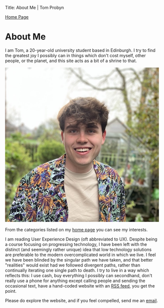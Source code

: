 Title: About Me | Tom Probyn

[Home Page](https://tomprobyn.uk)

# About Me

I am Tom, a 20-year-old university student based in Edinburgh. I try to find the greatest joy I possibly can in things which don't cost myself, other people, or the planet, and this site acts as a bit of a shrine to that.

![A photograph of me](./photos/profile_photograph.jpeg)

From the categories listed on my [home page](./) you can see my interests. 

I am reading User Experience Design (oft abbreviated to UX). Despite being a course focusing on progressing technology, I have been left with the distinct (and seemingly rather unique) idea that low technology solutions are preferable to the modern overcomplicated world in which we live. I feel we have been blinded by the singular path we have taken, and that better "realities" would exist had we followed divergent paths, rather than continually iterating one single path to death. I try to live in a way which reflects this: I use cash, buy everything I possibly can secondhand, don't really use a phone for anything except calling people and sending the occasional text, have a hand-coded website with an [RSS feed](./feed), you get the point.

Please do explore the website, and if you feel compelled, send me an [email](./email.html).